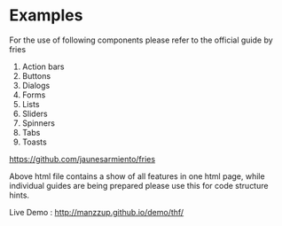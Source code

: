 Examples
========

For the use of following components please refer to the official guide by fries

1.  Action bars
2.  Buttons
3.  Dialogs
4.  Forms
5.  Lists
6.  Sliders
7.  Spinners
8.  Tabs
9.  Toasts

https://github.com/jaunesarmiento/fries

Above html file contains a show of all features in one html page, while individual guides are being prepared please use this for code structure hints.

Live Demo : http://manzzup.github.io/demo/thf/

